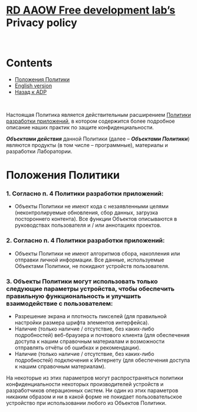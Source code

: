 # [RD AAOW Free development lab’s](https://adslbarxatov.github.io/DPArray/ru) Privacy policy

&nbsp;



# Contents
- [Положения Политики](#section)
- [English version](https://adslbarxatov.github.io/ADP/privacy)
- [Назад к ADP](https://adslbarxatov.github.io/ADP/ru)

&nbsp;



Настоящая Политика является действительным расширением [Политики разработки приложений](https://adslbarxatov.github.io/ADP/ru),
в котором содержится более подробное описание наших практик по защите конфиденциальности.

***Объектами действия*** данной Политики (далее – ***Объектами Политики***) являются продукты (в том числе – программные),
материалы и разработки Лаборатории.



# Положения Политики

### 1. Согласно п. 4 Политики разработки приложений:
- Объекты Политики не имеют кода с незаявленными целями (неконтролируемые обновления, сбор данных, загрузка постороннего
  контента). Все функции Объектов описываются в руководствах пользователя и / или аннотациях проектов.

### 2. Согласно п. 4 Политики разработки приложений:
- Объекты Политики не имеют алгоритмов сбора, накопления или отправки личной информации. Все данные, используемые Объектами Политики,
  не покидают устройств пользователя.

### 3. Объекты Политики могут использовать только следующие параметры устройства, чтобы обеспечить правильную функциональность и улучшить взаимодействие с пользователем:
- Разрешение экрана и плотность пикселей (для правильной настройки размера шрифта элементов интерфейса).
- Наличие (только наличие / отсутствие, без каких-либо подробностей) веб-браузера и почтового клиента (для обеспечения доступа
  к нашим справочным материалам и возможности отправлять отчёты об ошибках и рекомендации).
- Наличие (только наличие / отсутствие, без каких-либо подробностей) подключения к Интернету (для обеспечения доступа к нашим справочным материалам).

На некоторые из этих параметров могут распространяться политики конфиденциальности некоторых производителей устройств и разработчиков операционных систем.
Ни один из этих параметров никаким образом и ни в какой форме не покидает пользовательское устройство при использовании любого из Объектов Политики.
